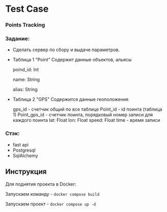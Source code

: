 # Test Case

### Points Tracking


### Задание:

- Сделать сервер по сбору и выдаче параметров.

- Таблица 1  "Point"
  Содержит данные объектов, альясы

  poind_id: Int
  
  name: String
  
  alias: String


- Таблица 2 "GPS"
  Содержится данные геоположения
 
  gps_id - счетчик общий по все таблице
  Point_id  - id поинта (таблица 1)
  Point_gps_id - счетчик поинта, порядковый номер записи для каждого поинта
  lat: Float
  lon: Float
  speed: Float
  time - время записи



### Стэк:

- fast api
- Postgresql 
- SqlAlchemy

## Инструкция

Для поднятия проекта в Docker:

Запускаем команду  -  `docker compose build`

Запускаем проект  -  `docker compose up -d`
